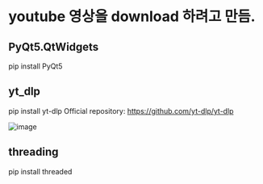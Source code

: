 # youtube 영상을 download 하려고 만듬.

## PyQt5.QtWidgets 
  pip install PyQt5
  
## yt_dlp
  pip install yt-dlp
  Official repository: https://github.com/yt-dlp/yt-dlp

![image](https://github.com/user-attachments/assets/52830223-61be-463b-aa53-f64be650b5f2)

## threading
  pip install threaded

  
